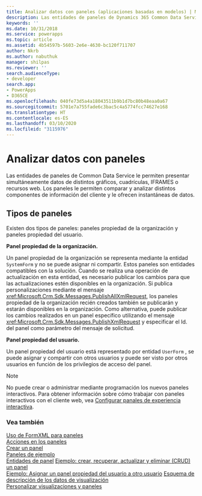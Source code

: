 ```yaml
---
title: Analizar datos con paneles (aplicaciones basadas en modelos) | Microsoft Docs
description: Las entidades de paneles de Dynamics 365 Common Data Service le permiten presentar simultáneamente datos de distintos gráficos, cuadrículas, IFRAMES o recursos web. Los paneles le permiten comparar y analizar distintos componentes de información del cliente y le ofrecen instantáneas de datos.
keywords: ''
ms.date: 10/31/2018
ms.service: powerapps
ms.topic: article
ms.assetid: 4b54597b-5603-2e6e-4630-bc120f711707
author: Nkrb
ms.author: nabuthuk
manager: shilpas
ms.reviewer: ''
search.audienceType:
- developer
search.app:
- PowerApps
- D365CE
ms.openlocfilehash: 040fe73d5a4a18043511b9b1d7bc80b48eaa0a67
ms.sourcegitcommit: 5701e7a755fade6c3bac5c4a5774fcc74627e168
ms.translationtype: HT
ms.contentlocale: es-ES
ms.lasthandoff: 03/10/2020
ms.locfileid: "3115976"
---
```

# <a name="analyze-data-with-dashboards"></a>Analizar datos con paneles

<!-- https://docs.microsoft.com/dynamics365/customer-engagement/developer/customize-dev/analyze-data-with-dashboards -->

Las entidades de paneles de Common Data Service le permiten presentar simultáneamente datos de distintos gráficos, cuadrículas, IFRAMES o recursos web. Los paneles le permiten comparar y analizar distintos componentes de información del cliente y le ofrecen instantáneas de datos.  
  
## <a name="types-of-dashboards"></a>Tipos de paneles  
Existen dos tipos de paneles: paneles propiedad de la organización y paneles propiedad del usuario.  
  
**Panel propiedad de la organización.**

Un panel propiedad de la organización se representa mediante la entidad `SystemForm` y no se puede asignar ni compartir. Estos paneles son entidades compatibles con la solución. Cuando se realiza una operación de actualización en esta entidad, es necesario publicar los cambios para que las actualizaciones estén disponibles en la organización. Si publica personalizaciones mediante el mensaje <xref:Microsoft.Crm.Sdk.Messages.PublishAllXmlRequest>, los paneles propiedad de la organización recién creados también se publicarán y estarán disponibles en la organización. Como alternativa, puede publicar los cambios realizados en un panel específico utilizando el mensaje <xref:Microsoft.Crm.Sdk.Messages.PublishXmlRequest> y especificar el Id. del panel como parámetro del mensaje de solicitud.  
  
**Panel propiedad del usuario.**

Un panel propiedad del usuario está representado por entidad `UserForm` , se puede asignar y compartir con otros usuarios y puede ser visto por otros usuarios en función de los privilegios de acceso del panel.  
  
> [!NOTE]
> No puede crear o administrar mediante programación los nuevos paneles interactivos. Para obtener información sobre cómo trabajar con paneles interactivos con el cliente web, vea [Configurar panales de experiencia interactiva](../../maker/model-driven-apps/configure-interactive-experience-dashboards.md). 
  
### <a name="see-also"></a>Vea también  
 [Uso de FormXML para paneles](understand-dashboards-dashboard-components-formxml.md)   
 [Acciones en los paneles](actions-dashboards.md)   
 [Crear un panel](create-dashboard.md)   
 [Paneles de ejemplo](sample-dashboards.md)   
 [Entidades de panel](/dynamics365/customer-engagement/developer/customize-dev/dashboard-entities)   <!-- TODO: Need to find the topic in powerapps repo to link-->
 [Ejemplo: crear, recuperar, actualizar y eliminar (CRUD) un panel](/dynamics365/customer-engagement/developer/customize-dev/sample-create-retrieve-update-delete-dashboard) <!-- TODO: Need to find the topic in powerapps repo to link-->  
 [Ejemplo: Asignar un panel propiedad del usuario a otro usuario](/dynamics365/customer-engagement/developer/customize-dev/sample-assign-user-owned-dashboard-another-user)  <!-- TODO: Need to find the topic in powerapps repo to link--> 
 [Esquema de descripción de los datos de visualización](visualization-data-description-schema.md)     
 [Personalizar visualizaciones y paneles](customize-visualizations-dashboards.md)
